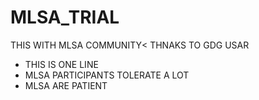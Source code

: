# MLSA_TRIAL
THIS WITH MLSA COMMUNITY&lt; THNAKS TO GDG USAR
- THIS IS ONE LINE
- MLSA PARTICIPANTS TOLERATE A LOT
- MLSA ARE PATIENT
